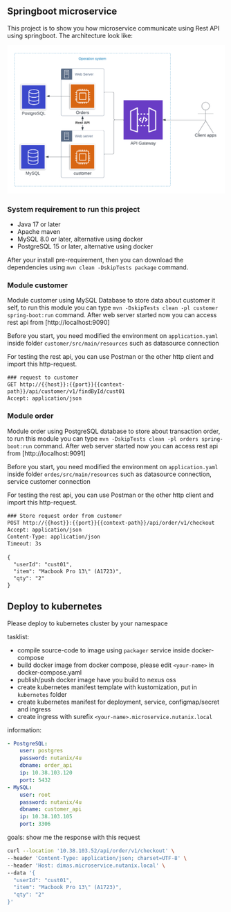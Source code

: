 ## Springboot microservice

This project is to show you how microservice communicate using Rest API using springboot. The architecture look like:

![architecture](docs/architecture.png)

### System requirement to run this project

- Java 17 or later
- Apache maven
- MySQL 8.0 or later, alternative using docker
- PostgreSQL 15 or later, alternative using docker

After your install pre-requirement, then you can download the dependencies using `mvn clean -DskipTests package` command.

### Module customer

Module customer using MySQL Database to store data about customer it self, to run this module you can type `mvn -DskipTests clean -pl customer spring-boot:run` command. After web server started now you can access rest api from [http://localhost:9090]

Before you start, you need modified the environment on `application.yaml` inside folder `customer/src/main/resources` such as datasource connection

For testing the rest api, you can use Postman or the other http client and import this http-request.

```http request
### request to customer
GET http://{{host}}:{{port}}{{context-path}}/api/customer/v1/findById/cust01
Accept: application/json
```

### Module order

Module order using PostgreSQL database to store about transaction order, to run this module you can type `mvn -DskipTests clean -pl orders spring-boot:run` command. After web server started now you can access rest api from [http://localhost:9091]

Before you start, you need modified the environment on `application.yaml` inside folder `ordes/src/main/resources` such as datasource connection, service customer connection 

For testing the rest api, you can use Postman or the other http client and import this http-request.

```http request
### Store request order from customer
POST http://{{host}}:{{port}}{{context-path}}/api/order/v1/checkout
Accept: application/json
Content-Type: application/json
Timeout: 3s

{
  "userId": "cust01",
  "item": "Macbook Pro 13\" (A1723)",
  "qty": "2"
}
```

## Deploy to kubernetes

Please deploy to kubernetes cluster by your namespace

tasklist: 

- compile source-code to image using `packager` service inside docker-compose
- build docker image from docker compose, please edit `<your-name>` in docker-compose.yaml
- publish/push docker image have you build to nexus oss
- create kubernetes manifest template with kustomization, put in `kubernetes` folder
- create kubernetes manifest for deployment, service, configmap/secret and ingress
- create ingress with surefix `<your-name>.microservice.nutanix.local`

information:

```yaml
- PostgreSQL:
    user: postgres
    password: nutanix/4u
    dbname: order_api
    ip: 10.38.103.120
    port: 5432
- MySQL:
    user: root
    password: nutanix/4u
    dbname: customer_api
    ip: 10.38.103.105 
    port: 3306
```

goals:
show me the response with this request

```bash
curl --location '10.38.103.52/api/order/v1/checkout' \
--header 'Content-Type: application/json; charset=UTF-8' \
--header 'Host: dimas.microservice.nutanix.local' \
--data '{
  "userId": "cust01",
  "item": "Macbook Pro 13\" (A1723)",
  "qty": "2"
}'
```
